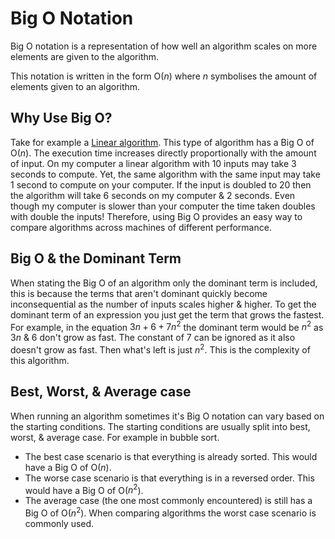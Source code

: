 # Big O Notation
Big O notation is a representation of how well an algorithm scales on more elements are given to the algorithm.

This notation is written in the form O($n$) where $n$ symbolises the amount of elements given to an algorithm.

## Why Use Big O?
Take for example a [Linear algorithm](Searching%20algorithms/Linear-Search.md). This type of algorithm has a Big O of O($n$). The execution time increases directly proportionally with the amount of input.
On my computer a linear algorithm with 10 inputs may take 3 seconds to compute. Yet, the same algorithm with the same input may take 1 second to compute on your computer. If the input is doubled to 20 then the algorithm will take 6 seconds on my computer & 2 seconds.
Even though my computer is slower than your computer the time taken doubles with double the inputs!
Therefore, using Big O provides an easy way to compare algorithms across machines of different performance.

## Big O & the Dominant Term
When stating the Big O of an algorithm only the dominant term is included, this is because the terms that aren't dominant quickly become inconsequential as the number of inputs scales higher & higher.
To get the dominant term of an expression you just get the term that grows the fastest. For example, in the equation $3n+6+7n^2$ the dominant term would be $n^2$ as $3n$ & $6$ don't grow as fast. The constant of $7$ can be ignored as it also doesn't grow as fast. Then what's left is just $n^2$. This is the complexity of this algorithm.

## Best, Worst, & Average case
When running an algorithm sometimes it's Big O notation can vary based on the starting conditions. The starting conditions are usually split into best, worst, & average case.
For example in bubble sort.
- The best case scenario is that everything is already sorted. This would have a Big O of O($n$).
- The worse case scenario is that everything is in a reversed order. This would have a Big O of O($n^2$).
- The average case (the one most commonly encountered) is still has a Big O of O($n^2$).
When comparing algorithms the worst case scenario is commonly used.